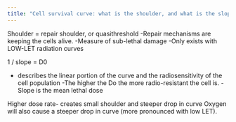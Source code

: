 ```yaml
---
title: "Cell survival curve: what is the shoulder, and what is the slope?"
---
```

Shoulder = repair shoulder, or quasithreshold
-Repair mechanisms are keeping the cells alive. 
-Measure of sub-lethal damage
-Only exists with LOW-LET radiation curves

1 / slope = D0
- describes the linear portion of the curve and the radiosensitivity of the cell population
-The higher the Do the more radio-resistant the cell is.
-Slope is the mean lethal dose

Higher dose rate- creates small shoulder and steeper drop in curve
Oxygen will also cause a steeper drop in curve (more pronounced with low LET).

